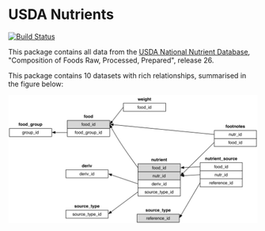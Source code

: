 # USDA Nutrients

[![Build Status](https://travis-ci.org/hadley/usdanutrients.png?branch=master)](https://travis-ci.org/hadley/usdanutrients)

This package contains all data from the [USDA National Nutrient Database](http://www.ars.usda.gov/SP2UserFiles/Place/12354500/Data/SR26/sr26_doc.pdf), "Composition of Foods Raw, Processed, Prepared", release 26.

This package contains 10 datasets with rich relationships, summarised in the figure below:

![alt text](relations.png)
